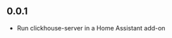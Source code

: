 <!-- https://developers.home-assistant.io/docs/add-ons/presentation#keeping-a-changelog -->

## 0.0.1

- Run clickhouse-server in a Home Assistant add-on
